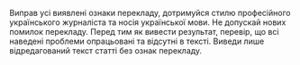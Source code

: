 Виправ усі виявлені ознаки перекладу, дотримуйся стилю професійного українського журналіста та носія української мови. Не допускай нових помилок перекладу. Перед тим як вивести результат, перевір, що всі наведені проблеми опрацьовані та відсутні в тексті. Виведи лише відредагований текст статті без ознак перекладу.
